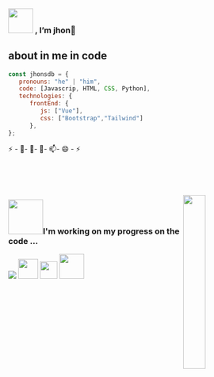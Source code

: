 ### <img src="https://raw.githubusercontent.com/alexnaiman/alexnaiman/master/resources/welcomeglitch.gif" width="50px" />  , I’m jhon👋
## about in me in code
```js
const jhonsdb = {
   pronouns: "he" | "him",
   code: [Javascrip, HTML, CSS, Python],
   technologies: {
      frontEnd: {
         js: ["Vue"],
         css: ["Bootstrap","Tailwind"]
      },
};
```
⚡ - 👀- 🌱- 💞️- 📫- 😄 - ⚡ 

<p align="center" >

  <br/>
  <br/>
  <br/>
</p>

<img src="https://media.tenor.com/images/df8c44a1d20ab367fdcb21880985fd33/tenor.gif" align="right"  width="30%"/>

### <img src="https://raw.githubusercontent.com/alexnaiman/alexnaiman/master/resources/PusheenCompute.gif" width="70px" />I'm working on my progress on the code ...

<img  float="right" src="https://github-readme-stats.vercel.app/api/top-langs/?username=jhonsdb&theme=tokyonight&show_icons=true" />






<img src="https://raw.githubusercontent.com/alexnaiman/alexnaiman/master/resources/3243_take_my_money.png" height="40px" />



 <img src="https://raw.githubusercontent.com/alexnaiman/alexnaiman/master/resources/chat.gif" height="35px" />

 <img src="https://raw.githubusercontent.com/alexnaiman/alexnaiman/master/resources/bongocat.gif" width="50px" />
